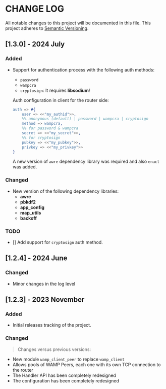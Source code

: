 # CHANGE LOG

All notable changes to this project will be documented in this file. This project adheres to [Semantic Versioning](https://semver.org/).

## [1.3.0] - 2024 July

### Added
- Support for authentication process with the following auth methods:
    - `password`
    - `wampcra`
    - `cryptosign`: It requires **libsodium**!

    Auth configuration in client for the router side:
    ```erlang
    auth => #{
        user => <<"my_authid">>,
        %% anonymous (default) | password | wampcra | cryptosign
        method => wampcra,
        %% for password & wampcra
        secret => <<"my_secret">>,
        %% for cryptosign
        pubkey => <<"my_pubkey">>,
        privkey => <<"my_privkey">>
    }
    ``` 
    A new version of `awre` dependency library was required and also `enacl` was added.

### Changed
- New version of the following dependency libraries:
    - **awre**
    - **pbkdf2**
    - **app_config**
    - **map_utils**
    - **backoff**

### TODO
- [] Add support for `cryptosign` auth method.

## [1.2.4] - 2024 June

### Changed
- Minor changes in the log level

## [1.2.3] - 2023 November

### Added
- Initial releases tracking of the project.

### Changed
> Changes versus previous versions:
- New module `wamp_client_peer` to replace `wamp_client`
- Allows pools of WAMP Peers, each one with its own TCP connection to the router
- The Handler API has been completely redesigned
- The configuration has been completely redesigned

